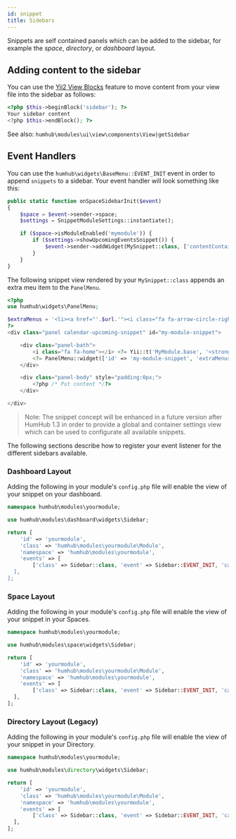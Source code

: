 ```yaml
---
id: snippet
title: Sidebars
---
```



Snippets are self contained panels which can be added to the sidebar, for example the _space_, _directory_, or _dashboard_ layout.


## Adding content to the sidebar

You can use the [Yii2 View Blocks](https://www.yiiframework.com/doc/guide/2.0/en/structure-views#using-blocks) feature to move content from your view file into the sidebar as follows:

```php
<?php $this->beginBlock('sidebar'); ?>
Your sidebar content
<?php $this->endBlock(); ?>
```

See also: `humhub\modules\ui\view\components\View|getSidebar`


## Event Handlers

You can use the `humhub\widgets\BaseMenu::EVENT_INIT` event in order to append `snippets` to a sidebar.
Your event handler will look something like this:

```php
public static function onSpaceSidebarInit($event)
{
    $space = $event->sender->space;
    $settings = SnippetModuleSettings::instantiate();

    if ($space->isModuleEnabled('mymodule')) {
        if ($settings->showUpcomingEventsSnippet()) {
            $event->sender->addWidget(MySnippet::class, ['contentContainer' => $space], ['sortOrder' => $settings->upcomingEventsSnippetSortOrder]);
        }
    }
}
```

The following snippet view rendered by your `MySnippet::class` appends an extra meu item to the `PanelMenu`.

```php
<?php
use humhub\widgets\PanelMenu;

$extraMenus = '<li><a href="'.$url.'"><i class="fa fa-arrow-circle-right"></i> '. Yii::t('MyModule.base', 'Some extra snippet men item') .'</a></li>';
?>
<div class="panel calendar-upcoming-snippet" id="my-module-snippet">

    <div class="panel-bath">
        <i class="fa fa-home"></i> <?= Yii::t('MyModule.base', '<strong>My</strong> snippet'); ?>
        <?= PanelMenu::widget(['id' => 'my-module-snippet', 'extraMenus' => $extraMenus]); ?>
    </div>

    <div class="panel-body" style="padding:0px;">
        <?php /* Put content */?>
    </div>

</div>
```

> Note: The snippet concept will be enhanced in a future version after HumHub 1.3 in order to provide a global and container settings view which can be used
to configurate all available snippets.

The following sections describe how to register your event listener for the different sidebars available.

### Dashboard Layout

Adding the following in your module's `config.php` file will enable the view of your snippet on your dashboard.

```php
namespace humhub\modules\yourmodule;

use humhub\modules\dashboard\widgets\Sidebar;

return [
    'id' => 'yourmodule',
    'class' => 'humhub\modules\yourmodule\Module',
    'namespace' => 'humhub\modules\yourmodule',
    'events' => [
        ['class' => Sidebar::class, 'event' => Sidebar::EVENT_INIT, 'callback' => ['humhub\modules\yourmodule\Module', 'onDashboardSidebarInit'`,
  ],
];
```

### Space Layout

Adding the following in your module's `config.php` file will enable the view of your snippet in your Spaces.

```php
namespace humhub\modules\yourmodule;

use humhub\modules\space\widgets\Sidebar;

return [
    'id' => 'yourmodule',
    'class' => 'humhub\modules\yourmodule\Module',
    'namespace' => 'humhub\modules\yourmodule',
    'events' => [
        ['class' => Sidebar::class, 'event' => Sidebar::EVENT_INIT, 'callback' => ['humhub\modules\yourmodule\Events', 'onSpaceSidebarInit']],
  ],
];
```

### Directory Layout (Legacy)

Adding the following in your module's `config.php` file will enable the view of your snippet in your Directory.

```php
namespace humhub\modules\yourmodule;

use humhub\modules\directory\widgets\Sidebar;

return [
    'id' => 'yourmodule',
    'class' => 'humhub\modules\yourmodule\Module',
    'namespace' => 'humhub\modules\yourmodule',
    'events' => [
        ['class' => Sidebar::class, 'event' => Sidebar::EVENT_INIT, 'callback' => ['humhub\modules\yourmodule\Events', 'onDirectorySidebarInit']],
  ],
];
```
